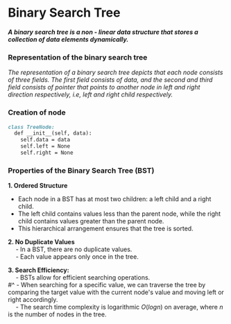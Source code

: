 # Binary Search Tree

***A binary search tree is a non - linear data structure that stores a collection of data elements dynamically.***

### Representation of the binary search tree
_The representation of a binary search tree depicts that each node consists of three fields. The first field consists of data, and the second and third field consists of pointer that points to another node in left and right direction respectively, i.e, left and right child respectively._

### Creation of node
```md
class TreeNode:
  def __init__(self, data):
    self.data = data
    self.left = None
    self.right = None
```

### Properties of the Binary Search Tree (BST)
**1. Ordered Structure** <br>
  * Each node in a BST has at most two children: a left child and a right child. <br>
  * The left child contains values less than the parent node, while the right child contains values greater than the parent node. <br>
  * This hierarchical arrangement ensures that the tree is sorted.

**2. No Duplicate Values** <br>
&emsp; - In a BST, there are no duplicate values. <br>
&emsp; - Each value appears only once in the tree.

**3. Search Efficiency:** <br>
&emsp; - BSTs allow for efficient searching operations. <br>
#^ - When searching for a specific value, we can traverse the tree by comparing the target value with the current node's value and moving left or right accordingly. <br>
&emsp; - The search time complexity is logarithmic $O(log n)$ on average, where $n$ is the number of nodes in the tree.
